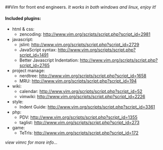 ##Vim for front end engineers.
*It works in both windows and linux, enjoy it!*

#### Included plugins:
* html & css:
	- zencoding: http://www.vim.org/scripts/script.php?script_id=2981
* javascript: 
	- jslint: http://www.vim.org/scripts/script.php?script_id=2729
	- JavaScript syntax: http://www.vim.org/scripts/script.php?script_id=1491
	- Better Javascript Indentation: http://www.vim.org/scripts/script.php?script_id=2765
* project manage:
	- nerdtree: http://www.vim.org/scripts/script.php?script_id=1658
	- MRU: http://www.vim.org/scripts/script.php?script_id=194 
* wiki:
	- calendar: http://www.vim.org/scripts/script.php?script_id=52
	- vimwiki: http://www.vim.org/scripts/script.php?script_id=2226
* style: 
	- Indent Guide: http://www.vim.org/scripts/script.php?script_id=3361
* php:
	- PDV: http://www.vim.org/scripts/script.php?script_id=1355
	- taglist: http://www.vim.org/scripts/script.php?script_id=273
* game: 
	- TeTrls: http://www.vim.org/scripts/script.php?script_id=172
 
*view vimrc for more info...*

